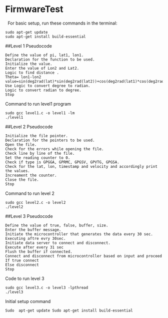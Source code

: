 
# FirmwareTest
 
For basic setup, run these commands in the terminal:
```
sudo apt-get update
sudo apt-get install build-essential
```

##Level 1
Pseudocode 
```
Define the value of pi, lat1, lon1.
Declaration for the function to be used.
Initialize the value.
Enter the value of Lon2 and Lat2.
Logic to find distance .
Theta= lon1-lon2
value=sin(deg2rad(lat)*sin(deg2rad(lat2))+cos(deg2rad(lat1)*cos(deg2rad(lat2))*cos(deg2rad(theta));
Use Logic to convert degree to radian.
Logic to convert radian to degree.
Stop
```
Command to run level1 program
```
sudo gcc level1.c -o level1 -lm
./level1
```
##Level 2
Pseudocode
```
Initialize the file pointer.
Declaration for the pointers to be used.
Open the file.
Check for the errors while opening the file.
Check line by line of the file.
Set the reading counter to 0.
Check if type is GPGGA, GPRMC, GPGSV, GPVTG, GPGSA.
Check for the lat, lon, timestamp and velocity and accordingly print the values.
Increament the counter.
Close the file.
Stop
```
Command to run level 2 
```
sudo gcc level2.c -o level2
./level2 
```
##Level 3
Pseudocode
```
Define the value of true, false, buffer, size.
Enter the buffer message.
Initiate the microcontroller that generates the data every 30 sec.
Executing aftre evry 30sec.
Initiate data server to connect and disconnect.
Execute after every 31 sec
Flush the buffer if connected.
Connect and disconnect from microcontroller based on input and proceed
If true connect 
Else disconnect   
Stop
```
Code to run level 3
```
sudo gcc level3.c -o level3 -lpthread
./level3
```



Initial setup command
```
Sudo  apt-get update Sudo apt-get install build-essential
